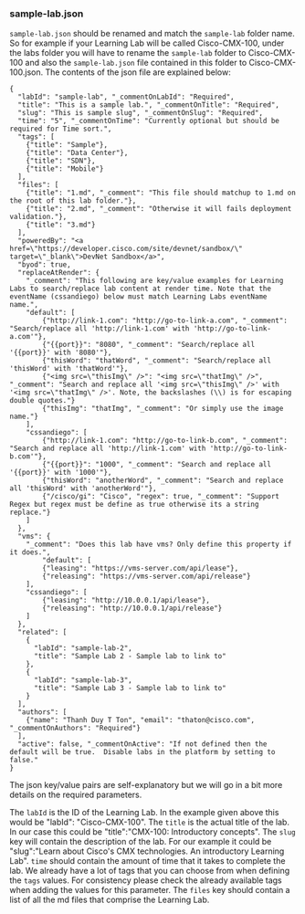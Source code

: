 ### sample-lab.json

`sample-lab.json` should be renamed and match the `sample-lab` folder name. So for example if your Learning Lab will be called Cisco-CMX-100, under the labs folder you will have to rename the `sample-lab` folder to Cisco-CMX-100 and also the `sample-lab.json` file contained in this folder to Cisco-CMX-100.json. The contents of the json file are explained below:

```
{
  "labId": "sample-lab", "_commentOnLabId": "Required",
  "title": "This is a sample lab.", "_commentOnTitle": "Required",
  "slug": "This is sample slug", "_commentOnSlug": "Required",
  "time": "5", "_commentOnTime": "Currently optional but should be required for Time sort.",
  "tags": [
    {"title": "Sample"},
    {"title": "Data Center"},
    {"title": "SDN"},
    {"title": "Mobile"}
  ],
  "files": [
    {"title": "1.md", "_comment": "This file should matchup to 1.md on the root of this lab folder."},
    {"title": "2.md", "_comment": "Otherwise it will fails deployment validation."},
    {"title": "3.md"}
  ],
  "poweredBy": "<a href=\"https://developer.cisco.com/site/devnet/sandbox/\" target=\"_blank\">DevNet Sandbox</a>",
  "byod": true,
  "replaceAtRender": {
  	"_comment": "This following are key/value examples for Learning Labs to search/replace lab content at render time. Note that the eventName (cssandiego) below must match Learning Labs eventName name.",
  	"default": [
  		{"http://link-1.com": "http://go-to-link-a.com", "_comment": "Search/replace all 'http://link-1.com' with 'http://go-to-link-a.com'"},
  		{"{{port}}": "8080", "_comment": "Search/replace all '{{port}}' with '8080'"},
  		{"thisWord": "thatWord", "_comment": "Search/replace all 'thisWord' with 'thatWord'"},
  		{"<img src=\"thisImg\" />": "<img src=\"thatImg\" />", "_comment": "Search and replace all '<img src=\"thisImg\" />' with '<img src=\"thatImg\" />'. Note, the backslashes (\\) is for escaping double quotes."}
  		{"thisImg": "thatImg", "_comment": "Or simply use the image name."}
  	],
  	"cssandiego": [
  		{"http://link-1.com": "http://go-to-link-b.com", "_comment": "Search and replace all 'http://link-1.com' with 'http://go-to-link-b.com'"},
  		{"{{port}}": "1000", "_comment": "Search and replace all '{{port}}' with '1000'"},
  		{"thisWord": "anotherWord", "_comment": "Search and replace all 'thisWord' with 'anotherWord'"},
  		{"/cisco/gi": "Cisco", "regex": true, "_comment": "Support Regex but regex must be define as true otherwise its a string replace."}
  	]
  },
  "vms": {
  	"_comment": "Does this lab have vms? Only define this property if it does.",
		"default": [
  		{"leasing": "https://vms-server.com/api/lease"},
  		{"releasing": "https://vms-server.com/api/release"}
  	],
  	"cssandiego": [
  		{"leasing": "http://10.0.0.1/api/lease"},
  		{"releasing": "http://10.0.0.1/api/release"}
  	]
  },
  "related": [
    {
      "labId": "sample-lab-2",
      "title": "Sample Lab 2 - Sample lab to link to"
    },
    {
      "labId": "sample-lab-3",
      "title": "Sample Lab 3 - Sample lab to link to"
    }
  ],
  "authors": [
  	{"name": "Thanh Duy T Ton", "email": "thaton@cisco.com", "_commentOnAuthors": "Required"}
  ],
  "active": false, "_commentOnActive": "If not defined then the default will be true.  Disable labs in the platform by setting to false."
}
```
The json key/value pairs are self-explanatory but we will go in a bit more details on the required parameters.

The `labId` is the ID of the Learning Lab. In the example given above this would be "labId": "Cisco-CMX-100". The `title` is the actual title of the lab. In our case this could be "title":"CMX-100: Introductory concepts". The `slug` key will contain the description of the lab. For our example it could be "slug":"Learn about Cisco's CMX technologies. An introductory Learning Lab". `time` should contain the amount of time that it takes to complete the lab. We already have a lot of tags that you can choose from when defining the `tags` values. For consistency please check the already available tags when adding the values for this parameter. The `files` key should contain a list of all the md files that comprise the Learning Lab.
